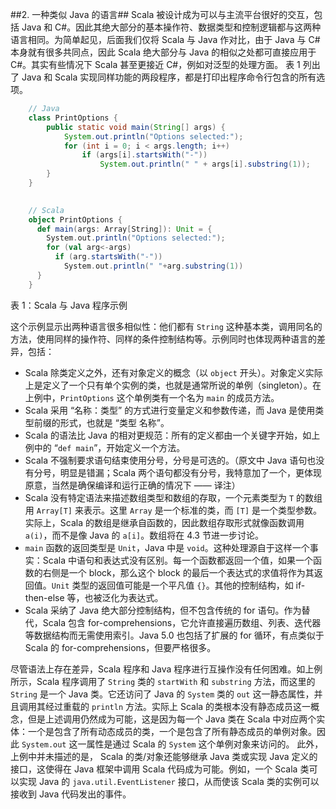 ##2. 一种类似 Java 的语言##
Scala 被设计成为可以与主流平台很好的交互，包括 Java 和 C#。因此其绝大部分的基本操作符、数据类型和控制逻辑都与这两种语言相同。为简单起见，后面我们仅将 Scala 与 Java 作对比，由于 Java 与 C# 本身就有很多共同点，因此 Scala 绝大部分与 Java 的相似之处都可直接应用于 C#。其实有些情况下 Scala 甚至更接近 C#，例如对泛型的处理方面。
表 1 列出了 Java 和 Scala 实现同样功能的两段程序，都是打印出程序命令行包含的所有选项。
```java
	// Java
	class PrintOptions {
		public static void main(String[] args) {
			System.out.println("Options selected:");
			for (int i = 0; i < args.length; i++)
				if (args[i].startsWith("-"))
					System.out.println(" " + args[i].substring(1));
		}
	}
```
```scala
	
	// Scala
	object PrintOptions {
	  def main(args: Array[String]): Unit = {
	    System.out.println("Options selected:");
	    for (val arg<-args)
	      if (arg.startsWith("-"))
	        System.out.println(" "+arg.substring(1))
	  }
	}
```
表 1：Scala 与 Java 程序示例

这个示例显示出两种语言很多相似性：他们都有 `String` 这种基本类，调用同名的方法，使用同样的操作符、同样的条件控制结构等。示例同时也体现两种语言的差异，包括：
* Scala 除类定义之外，还有对象定义的概念（以 `object` 开头）。对象定义实际上是定义了一个只有单个实例的类，也就是通常所说的单例（singleton）。在上例中，`PrintOptions` 这个单例类有一个名为 `main` 的成员方法。
* Scala 采用 “名称：类型” 的方式进行变量定义和参数传递，而 Java 是使用类型前缀的形式，也就是 “类型 名称”。
* Scala 的语法比 Java 的相对更规范：所有的定义都由一个关键字开始，如上例中的 “`def main`”，开始定义一个方法。
* Scala 不强制要求语句结束使用分号，分号是可选的。（原文中 Java 语句也没有分号，明显是错漏；Scala 两个语句都没有分号，我特意加了一个，更体现原意，当然是确保编译和运行正确的情况下 —— 译注）
* Scala 没有特定语法来描述数组类型和数组的存取，一个元素类型为 `T` 的数组用 `Array[T]` 来表示。这里 `Array` 是一个标准的类，而 `[T]` 是一个类型参数。实际上，Scala 的数组是继承自函数的，因此数组存取形式就像函数调用 `a(i)`，而不是像 Java 的 `a[i]`。数组将在 4.3 节进一步讨论。
* `main` 函数的返回类型是 `Unit`，Java 中是 `void`。这种处理源自于这样一个事实：Scala 中语句和表达式没有区别。每一个函数都返回一个值，如果一个函数的右侧是一个 block，那么这个 block 的最后一个表达式的求值将作为其返回值。`Unit` 类型的返回值可能是一个平凡值 `{}`。其他的控制结构，如 if-then-else 等，也被泛化为表达式。
* Scala 采纳了 Java 绝大部分控制结构，但不包含传统的 for 语句。作为替代，Scala 包含 for-comprehensions，它允许直接遍历数组、列表、迭代器等数据结构而无需使用索引。Java 5.0 也包括了扩展的 for 循环，有点类似于 Scala 的 for-comprehensions，但要严格很多。

尽管语法上存在差异，Scala 程序和 Java 程序进行互操作没有任何困难。如上例所示，Scala 程序调用了 `String` 类的 `startWith` 和 `substring` 方法，而这里的 `String` 是一个 Java 类。它还访问了 Java 的 `System` 类的 `out` 这一静态属性，并且调用其经过重载的 `println` 方法。实际上 Scala 的类根本没有静态成员这一概念，但是上述调用仍然成为可能，这是因为每一个 Java 类在 Scala 中对应两个实体：一个是包含了所有动态成员的类，一个是包含了所有静态成员的单例对象。因此 `System.out` 这一属性是通过 Scala 的 `System` 这个单例对象来访问的。
此外，上例中并未描述的是， Scala 的类/对象还能够继承 Java 类或实现 Java 定义的接口，这使得在 Java 框架中调用 Scala 代码成为可能。例如，一个 Scala 类可以实现 Java 的 `java.util.EventListener` 接口，从而使该 Scala 类的实例可以接收到 Java 代码发出的事件。
